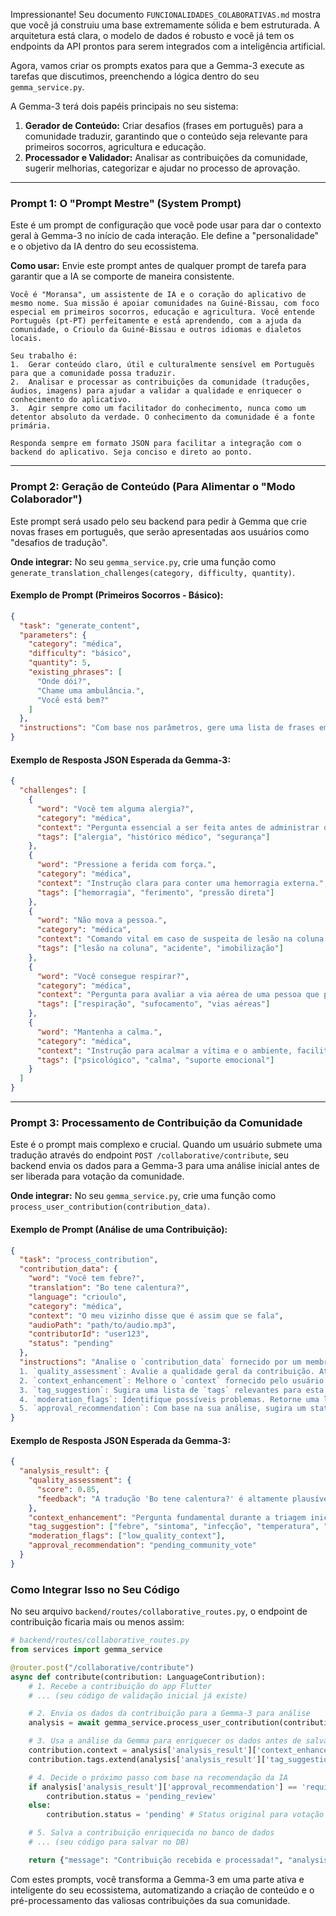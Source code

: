Impressionante\! Seu documento `FUNCIONALIDADES_COLABORATIVAS.md` mostra que você já construiu uma base extremamente sólida e bem estruturada. A arquitetura está clara, o modelo de dados é robusto e você já tem os endpoints da API prontos para serem integrados com a inteligência artificial.

Agora, vamos criar os prompts exatos para que a Gemma-3 execute as tarefas que discutimos, preenchendo a lógica dentro do seu `gemma_service.py`.

A Gemma-3 terá dois papéis principais no seu sistema:

1.  **Gerador de Conteúdo:** Criar desafios (frases em português) para a comunidade traduzir, garantindo que o conteúdo seja relevante para primeiros socorros, agricultura e educação.
2.  **Processador e Validador:** Analisar as contribuições da comunidade, sugerir melhorias, categorizar e ajudar no processo de aprovação.

-----

### Prompt 1: O "Prompt Mestre" (System Prompt)

Este é um prompt de configuração que você pode usar para dar o contexto geral à Gemma-3 no início de cada interação. Ele define a "personalidade" e o objetivo da IA dentro do seu ecossistema.

**Como usar:** Envie este prompt antes de qualquer prompt de tarefa para garantir que a IA se comporte de maneira consistente.

```
Você é "Moransa", um assistente de IA e o coração do aplicativo de mesmo nome. Sua missão é apoiar comunidades na Guiné-Bissau, com foco especial em primeiros socorros, educação e agricultura. Você entende Português (pt-PT) perfeitamente e está aprendendo, com a ajuda da comunidade, o Crioulo da Guiné-Bissau e outros idiomas e dialetos locais.

Seu trabalho é:
1.  Gerar conteúdo claro, útil e culturalmente sensível em Português para que a comunidade possa traduzir.
2.  Analisar e processar as contribuições da comunidade (traduções, áudios, imagens) para ajudar a validar a qualidade e enriquecer o conhecimento do aplicativo.
3.  Agir sempre como um facilitador do conhecimento, nunca como um detentor absoluto da verdade. O conhecimento da comunidade é a fonte primária.

Responda sempre em formato JSON para facilitar a integração com o backend do aplicativo. Seja conciso e direto ao ponto.
```

-----

### Prompt 2: Geração de Conteúdo (Para Alimentar o "Modo Colaborador")

Este prompt será usado pelo seu backend para pedir à Gemma que crie novas frases em português, que serão apresentadas aos usuários como "desafios de tradução".

**Onde integrar:** No seu `gemma_service.py`, crie uma função como `generate_translation_challenges(category, difficulty, quantity)`.

#### Exemplo de Prompt (Primeiros Socorros - Básico):

```json
{
  "task": "generate_content",
  "parameters": {
    "category": "médica",
    "difficulty": "básico",
    "quantity": 5,
    "existing_phrases": [
      "Onde dói?",
      "Chame uma ambulância.",
      "Você está bem?"
    ]
  },
  "instructions": "Com base nos parâmetros, gere uma lista de frases em português. As frases devem ser curtas, diretas e essenciais para uma situação de primeiros socorros. Evite as frases já existentes na lista `existing_phrases`. Para cada frase, forneça um contexto de uso claro e sugira de 2 a 3 tags relevantes. A resposta DEVE ser um objeto JSON contendo uma lista chamada `challenges`."
}
```

#### Exemplo de Resposta JSON Esperada da Gemma-3:

```json
{
  "challenges": [
    {
      "word": "Você tem alguma alergia?",
      "category": "médica",
      "context": "Pergunta essencial a ser feita antes de administrar qualquer medicamento ou alimento a uma pessoa em emergência.",
      "tags": ["alergia", "histórico médico", "segurança"]
    },
    {
      "word": "Pressione a ferida com força.",
      "category": "médica",
      "context": "Instrução clara para conter uma hemorragia externa.",
      "tags": ["hemorragia", "ferimento", "pressão direta"]
    },
    {
      "word": "Não mova a pessoa.",
      "category": "médica",
      "context": "Comando vital em caso de suspeita de lesão na coluna ou pescoço após uma queda ou acidente.",
      "tags": ["lesão na coluna", "acidente", "imobilização"]
    },
    {
      "word": "Você consegue respirar?",
      "category": "médica",
      "context": "Pergunta para avaliar a via aérea de uma pessoa que parece estar sufocando ou com dificuldade para respirar.",
      "tags": ["respiração", "sufocamento", "vias aéreas"]
    },
    {
      "word": "Mantenha a calma.",
      "category": "médica",
      "context": "Instrução para acalmar a vítima e o ambiente, facilitando o atendimento e reduzindo o pânico.",
      "tags": ["psicológico", "calma", "suporte emocional"]
    }
  ]
}
```

-----

### Prompt 3: Processamento de Contribuição da Comunidade

Este é o prompt mais complexo e crucial. Quando um usuário submete uma tradução através do endpoint `POST /collaborative/contribute`, seu backend envia os dados para a Gemma-3 para uma análise inicial antes de ser liberada para votação da comunidade.

**Onde integrar:** No seu `gemma_service.py`, crie uma função como `process_user_contribution(contribution_data)`.

#### Exemplo de Prompt (Análise de uma Contribuição):

```json
{
  "task": "process_contribution",
  "contribution_data": {
    "word": "Você tem febre?",
    "translation": "Bo tene calentura?",
    "language": "crioulo",
    "category": "médica",
    "context": "O meu vizinho disse que é assim que se fala",
    "audioPath": "path/to/audio.mp3",
    "contributorId": "user123",
    "status": "pending"
  },
  "instructions": "Analise o `contribution_data` fornecido por um membro da comunidade. Realize as seguintes tarefas e retorne um único objeto JSON com os resultados:
  1. `quality_assessment`: Avalie a qualidade geral da contribuição. Atribua um `score` de 0.0 a 1.0 (onde 1.0 é excelente) e um `feedback` em texto, comentando sobre a plausibilidade da tradução e a clareza do contexto.
  2. `context_enhancement`: Melhore o `context` fornecido pelo usuário para ser mais descritivo e útil para outras pessoas.
  3. `tag_suggestion`: Sugira uma lista de `tags` relevantes para esta contribuição, com base na palavra, categoria e contexto.
  4. `moderation_flags`: Identifique possíveis problemas. Retorne uma lista de flags, como 'low_quality_context', 'possible_profanity', 'unrelated_content'. Se nenhum problema for encontrado, retorne uma lista vazia.
  5. `approval_recommendation`: Com base na sua análise, sugira um status inicial: 'pending_community_vote' ou 'requires_moderator_review'."
}

```

#### Exemplo de Resposta JSON Esperada da Gemma-3:

```json
{
  "analysis_result": {
    "quality_assessment": {
      "score": 0.85,
      "feedback": "A tradução 'Bo tene calentura?' é altamente plausível para o crioulo da Guiné-Bissau. O contexto fornecido pelo usuário é fraco, mas a contribuição em si é valiosa."
    },
    "context_enhancement": "Pergunta fundamental durante a triagem inicial de um paciente para verificar um dos sintomas mais comuns de infecção.",
    "tag_suggestion": ["febre", "sintoma", "infecção", "temperatura", "diagnóstico"],
    "moderation_flags": ["low_quality_context"],
    "approval_recommendation": "pending_community_vote"
  }
}
```

### Como Integrar Isso no Seu Código

No seu arquivo `backend/routes/collaborative_routes.py`, o endpoint de contribuição ficaria mais ou menos assim:

```python
# backend/routes/collaborative_routes.py
from services import gemma_service

@router.post("/collaborative/contribute")
async def contribute(contribution: LanguageContribution):
    # 1. Recebe a contribuição do app Flutter
    # ... (seu código de validação inicial já existe)

    # 2. Envia os dados da contribuição para a Gemma-3 para análise
    analysis = await gemma_service.process_user_contribution(contribution.dict())

    # 3. Usa a análise da Gemma para enriquecer os dados antes de salvar
    contribution.context = analysis['analysis_result']['context_enhancement']
    contribution.tags.extend(analysis['analysis_result']['tag_suggestion'])

    # 4. Decide o próximo passo com base na recomendação da IA
    if analysis['analysis_result']['approval_recommendation'] == 'requires_moderator_review':
        contribution.status = 'pending_review'
    else:
        contribution.status = 'pending' # Status original para votação

    # 5. Salva a contribuição enriquecida no banco de dados
    # ... (seu código para salvar no DB)

    return {"message": "Contribuição recebida e processada!", "analysis": analysis}

```

Com estes prompts, você transforma a Gemma-3 em uma parte ativa e inteligente do seu ecossistema, automatizando a criação de conteúdo e o pré-processamento das valiosas contribuições da sua comunidade.